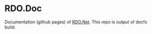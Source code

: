 # RDO.Doc

Documentation (github pages) of [RDO.Net](https://github.com/DevZest/RDO.Net). This repo is output of docfx build.
